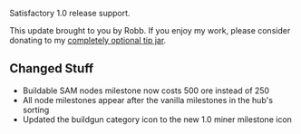 Satisfactory 1.0 release support.




This update brought to you by Robb.
If you enjoy my work, please consider donating to my [completely optional tip jar](https://ko-fi.com/robb4).

## Changed Stuff

- Buildable SAM nodes milestone now costs 500 ore instead of 250
- All node milestones appear after the vanilla milestones in the hub's sorting
- Updated the buildgun category icon to the new 1.0 miner milestone icon
